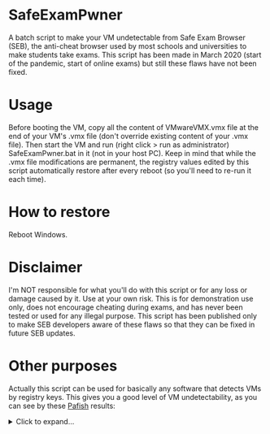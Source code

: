 # SafeExamPwner
A batch script to make your VM undetectable from Safe Exam Browser (SEB), the anti-cheat browser used by most schools and universities to make students take exams. This script has been made in March 2020 (start of the pandemic, start of online exams) but still these flaws have not been fixed.

# Usage
Before booting the VM, copy all the content of VMwareVMX.vmx file at the end of your VM's .vmx file (don't override existing content of your .vmx file). Then start the VM and run (right click > run as administrator) SafeExamPwner.bat in it (not in your host PC). Keep in mind that while the .vmx file modifications are permanent, the registry values edited by this script automatically restore after every reboot (so you'll need to re-run it each time).

# How to restore
Reboot Windows.

# Disclaimer
I'm NOT responsible for what you'll do with this script or for any loss or damage caused by it. Use at your own risk. This is for demonstration use only, does not encourage cheating during exams, and has never been tested or used for any illegal purpose. This script has been published only to make SEB developers aware of these flaws so that they can be fixed in future SEB updates.

# Other purposes
Actually this script can be used for basically any software that detects VMs by registry keys. This gives you a good level of VM undetectability, as you can see by these [Pafish](https://github.com/a0rtega/pafish) results:
<details>
<summary>Click to expand...</summary>
<p>

```pafish
* Pafish (Paranoid fish) *

Some anti(debugger/VM/sandbox) tricks
used by malware for the general public.

[*] Windows version: 6.2 build 9200
[*] CPU: GenuineIntel
    CPU brand: Intel(R) Core(TM) i7-1065G7 CPU @ 1.30GHz

[-] Debuggers detection
[*] Using IsDebuggerPresent() ... OK

[-] CPU information based detections
[*] Checking the difference between CPU timestamp counters (rdtsc) ... OK
[*] Checking the difference between CPU timestamp counters (rdtsc) forcing VM exit ... traced!
[*] Checking hypervisor bit in cpuid feature bits ... OK
[*] Checking cpuid hypervisor vendor for known VM vendors ... OK

[-] Generic sandbox detection
[*] Using mouse activity ... traced!
[*] Checking username ... OK
[*] Checking file path ... OK
[*] Checking common sample names in drives root ... OK
[*] Checking if disk size <= 60GB via DeviceIoControl() ... OK
[*] Checking if disk size <= 60GB via GetDiskFreeSpaceExA() ... OK
[*] Checking if Sleep() is patched using GetTickCount() ... OK
[*] Checking if NumberOfProcessors is < 2 via raw access ... OK
[*] Checking if NumberOfProcessors is < 2 via GetSystemInfo() ... OK
[*] Checking if pysical memory is < 1Gb ... OK
[*] Checking operating system uptime using GetTickCount() ... traced!
[*] Checking if operating system IsNativeVhdBoot() ... OK

[-] Hooks detection
[*] Checking function ShellExecuteExW method 1 ... OK
[*] Checking function CreateProcessA method 1 ... OK

[-] Sandboxie detection
[*] Using GetModuleHandle(sbiedll.dll) ... OK

[-] Wine detection
[*] Using GetProcAddress(wine_get_unix_file_name) from kernel32.dll ... OK
[*] Reg key (HKCU\SOFTWARE\Wine) ... OK

[-] VirtualBox detection
[*] Scsi port->bus->target id->logical unit id-> 0 identifier ... OK
[*] Reg key (HKLM\HARDWARE\Description\System "SystemBiosVersion") ... OK
[*] Reg key (HKLM\SOFTWARE\Oracle\VirtualBox Guest Additions) ... OK
[*] Reg key (HKLM\HARDWARE\Description\System "VideoBiosVersion") ... OK
[*] Reg key (HKLM\HARDWARE\ACPI\DSDT\VBOX__) ... OK
[*] Reg key (HKLM\HARDWARE\ACPI\FADT\VBOX__) ... OK
[*] Reg key (HKLM\HARDWARE\ACPI\RSDT\VBOX__) ... OK
[*] Reg key (HKLM\SYSTEM\ControlSet001\Services\VBox*) ... OK
[*] Reg key (HKLM\HARDWARE\DESCRIPTION\System "SystemBiosDate") ... OK
[*] Driver files in C:\WINDOWS\system32\drivers\VBox* ... OK
[*] Additional system files ... OK
[*] Looking for a MAC address starting with 08:00:27 ... OK
[*] Looking for pseudo devices ... OK
[*] Looking for VBoxTray windows ... OK
[*] Looking for VBox network share ... OK
[*] Looking for VBox processes (vboxservice.exe, vboxtray.exe) ... OK
[*] Looking for VBox devices using WMI ... OK

[-] VMware detection
[*] Scsi port 0,1,2 ->bus->target id->logical unit id-> 0 identifier ... OK
[*] Reg key (HKLM\SOFTWARE\VMware, Inc.\VMware Tools) ... OK
[*] Looking for C:\WINDOWS\system32\drivers\vmmouse.sys ... OK
[*] Looking for C:\WINDOWS\system32\drivers\vmhgfs.sys ... OK
[*] Looking for a MAC address starting with 00:05:69, 00:0C:29, 00:1C:14 or 00:50:56 ... OK
[*] Looking for network adapter name ... OK
[*] Looking for pseudo devices ... OK
[*] Looking for VMware serial number ... OK

[-] Qemu detection
[*] Scsi port->bus->target id->logical unit id-> 0 identifier ... OK
[*] Reg key (HKLM\HARDWARE\Description\System "SystemBiosVersion") ... OK
[*] cpuid CPU brand string 'QEMU Virtual CPU' ... OK

[-] Bochs detection
[*] Reg key (HKLM\HARDWARE\Description\System "SystemBiosVersion") ... OK
[*] cpuid AMD wrong value for processor name ... OK
[*] cpuid Intel wrong value for processor name ... OK

[-] Cuckoo detection
[*] Looking in the TLS for the hooks information structure ... OK


[-] Feel free to RE me, check log file for more information.
\```

</p>
</details>  
